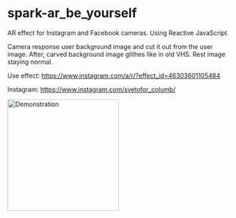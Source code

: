 # spark-ar_be_yourself
AR effect for Instagram and Facebook cameras. Using Reactive JavaScript.

Camera response user background image and cut it out from the user image. After, carved background image glithes like in old VHS. Rest image staying normal.

Use effect: https://www.instagram.com/a/r/?effect_id=46303601105484

Instagram: https://www.instagram.com/svetofor_columb/

<img src="https://github.com/SvetoforColumb/spark-ar_be_yourself/blob/master/be%20yourself.gif" width="250" alt="Demonstration">
